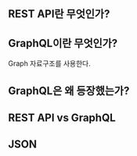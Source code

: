 ## REST API란 무엇인가?


## GraphQL이란 무엇인가?
Graph 자료구조를 사용한다.

## GraphQL은 왜 등장했는가?


## REST API vs GraphQL


## JSON

